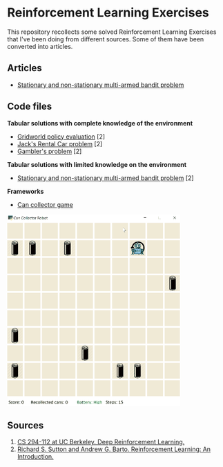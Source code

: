 # Reinforcement Learning Exercises
This repository recollects some solved Reinforcement Learning Exercises that I've been doing from different sources. Some of them have been converted into articles.

## Articles
* [Stationary and non-stationary multi-armed bandit problem](https://towardsdatascience.com/reinforcement-learning-basics-stationary-and-non-stationary-multi-armed-bandit-problem-cfe06d33b815)

## Code files
**Tabular solutions with complete knowledge of the environment**
* [Gridworld policy evaluation](gridworld/gridworld_policy_evaluation.py) [2]
* [Jack's Rental Car problem](gridworld/jacks_rental.py) [2]
* [Gambler's problem](gridworld/gamblers_problem.py) [2]

**Tabular solutions with limited knowledge on the environment**
* [Stationary and non-stationary multi-armed bandit problem](multi-armed%20bandit/Multi-armed%20bandit.ipynb) [2]

**Frameworks**
* [Can collector game](can%20collector/can_collector_framework.py)

![Can collector demo](can%20collector/can_collector_demo.gif)


## Sources
1. [CS 294-112 at UC Berkeley. Deep Reinforcement Learning.](http://rail.eecs.berkeley.edu/deeprlcourse/)
2. [Richard S. Sutton and Andrew G. Barto. Reinforcement Learning: An Introduction.](http://incompleteideas.net/book/the-book-2nd.html)


 